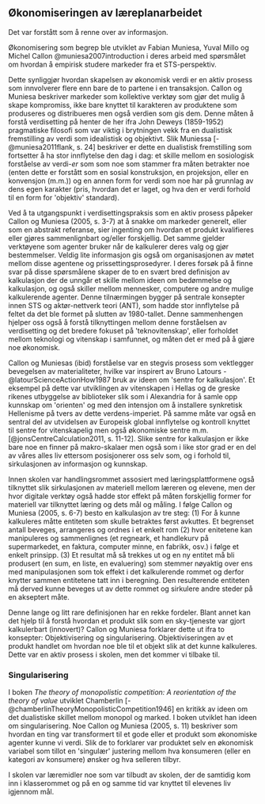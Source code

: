 


## Økonomiseringen av læreplanarbeidet

Det var forstått som å renne over av informasjon.

Økonomisering som begrep ble utviklet av Fabian Muniesa, Yuval Millo og Michel Callon @muniesa2007introduction i deres arbeid med spørsmålet om hvordan å empirisk studere markeder fra et STS-perspektiv.

Dette synliggjør hvordan skapelsen av økonomisk verdi er en aktiv prosess som innvolverer flere enn bare de to partene i en transaksjon. Callon og Muniesa beskriver markeder som kollektive verktøy som gjør det mulig å skape kompromiss, ikke bare knyttet til karakteren av produktene som produseres og distribueres men også verdien som gis dem. Denne måten å forstå verdisetting på henter de her ifra John Deweys (1859-1952) pragmatiske filosofi som var viktig i brytningen vekk fra en dualistisk fremstilling av verdi som idealistisk og objektivt. Slik Muniessa [-@muniesa2011flank, s. 24] beskriver er dette en dualistisk fremstilling som fortsetter å ha stor innflytelse den dag i dag: et skille mellom en sosiologisk forståelse av verdi-*er* som som noe som stammer fra måten betrakter noe (enten dette er forstått som en sosial konstruksjon, en projeksjon, eller en konvensjon (m.m.)) og en annen form for verdi som noe har på grunnlag av dens egen karakter (pris, hvordan det er laget, og hva den er verdi forhold til en form for 'objektiv' standard).

Ved å ta utgangspunkt i verdisettingspraksis som en aktiv prosess påpeker Callon og Muniesa (2005, s. 3-7) at å snakke om markeder generelt, eller som en abstrakt referanse, sier ingenting om hvordan et produkt kvalifieres eller gjøres sammenlignbart og/eller forskjellig. Det samme gjelder verktøyene som agenter bruker når de kalkulerer deres valg og gjør bestemmelser. Veldig lite informasjon gis også om organisasjonen av møtet mellom disse agentene og prissettingsprosedyrer. I deres forsøk på å finne svar på disse spørsmålene skaper de to en svært bred definisjon av kalkulasjon der de unngår et skille mellom ideen om bedømmelse og kalkulasjon, og også skiller mellom mennesker, computere og andre mulige kalkulerende agenter. Denne tilnærmingen bygger på sentrale konsepter innen STS og aktør-nettverk teori (ANT), som hadde stor innflytelse på feltet da det ble formet på slutten av 1980-tallet. Denne sammenhengen hjelper oss også å forstå tilknyttingen mellom denne forståelsen av verdisetting og det bredere fokuset på 'teknovitenskap', eller forholdet mellom teknologi og vitenskap i samfunnet, og måten det er med på å gjøre noe økonomisk.

Callon og Muniesas (ibid) forståelse var en stegvis prosess som vektlegger bevegelsen av materialiteter, hvilke var inspirert av Bruno Latours -@latourScienceActionHow1987 bruk av ideen om 'sentre for kalkulasjon'. Et eksempel på dette var utviklingen av vitenskapen i Hellas og de greske rikenes utbyggelse av biblioteker slik som i Alexandria for å samle opp kunnskap om 'orienten' og med den intensjon om å installere synkretisk Hellenisme på tvers av dette verdens-imperiet. På samme måte var også en sentral del av utvidelsen av Europeisk global innflytelse og kontroll knyttet til sentre for vitenskapelig men også økonomiske sentre m.m. [@jonsCentreCalculation2011, s. 11-12]. Slike sentre for kalkulasjon er ikke bare noe en finner på makro-skalaer men også som i like stor grad er en del av våres alles liv ettersom posisjonerer oss selv som, og i forhold til, sirkulasjonen av informasjon og kunnskap.

Innen skolen var handlingsrommet assosiert med læringsplattformene også tilknyttet slik sirkulasjonen av materiell mellom læreren og elevene, men der hvor digitale verktøy også hadde stor effekt på måten forskjellig former for materiell var tilknyttet læring og dets mål og måling. I følge Callon og Muniesa (2005, s. 6-7) besto en kalkulasjon av tre steg: (1) For å kunne kalkuleres måtte entiteten som skulle betraktes først avkuttes. Et begrenset antall beveges, arrangeres og ordnes i et enkelt rom (2) hvor enitetene kan manipuleres og sammenlignes (et regneark, et handlekurv på supermarkedet, en faktura, computer minne, en fabrikk, osv.) i følge et enkelt prinsipp. (3) Et resultat må så trekkes ut og en ny entitet må bli produsert (en sum, en liste, en evaluering) som stemmer nøyaktig over ens med manipulasjonen som tok effekt i det kalkulerende rommet og derfor knytter sammen entitetene tatt inn i beregning. Den resulterende entiteten må derved kunne beveges ut av dette rommet og sirkulere andre steder på en akseptert måte.

Denne lange og litt rare definisjonen har en rekke fordeler. Blant annet kan det hjelp til å forstå hvordan et produkt slik som en sky-tjeneste var gjort kalkulerbart (innovert)? Callon og Muniesa forklarer dette ut ifra to konsepter: Objektivisering og singularisering. Objektiviseringen av et produkt handlet om hvordan noe ble til et objekt slik at det kunne kalkuleres. Dette var en aktiv prosess i skolen, men det kommer vi tilbake til.



### Singularisering

I boken *The theory of monopolistic competition: A reorientation of the theory of value* utviklet Chamberlin [-@chamberlinTheoryMonopolisticCompetition1946] en kritikk av ideen om det dualistiske skillet mellom monopol og marked. I boken utviklet han ideen om singularisering. Noe Callon og Muniesa (2005, s. 11) beskriver som hvordan en ting var transformert til et gode eller et produkt som økonomiske agenter kunne vi verdi. Slik de to forklarer var produktet selv en økonomisk variabel som tillot en 'singulær' justering mellom hva konsumeren (eller en kategori av konsumere) ønsker og hva selleren tilbyr.

I skolen var læremidler noe som var tilbudt av skolen, der de samtidig kom inn i klasserommet og på en og samme tid var knyttet til elevenes liv igjennom mål.
